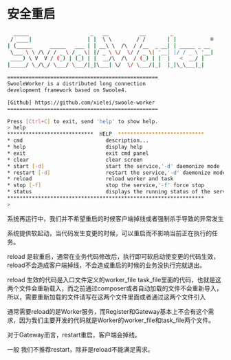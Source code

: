 # 安全重启

``` bash
  _____                    _   __          __        _
 / ____|                  | |  \ \        / /       | |           ®
| (_____      _____   ___ | | __\ \  /\  / /__  _ __| | _____ _ __
 \___ \ \ /\ / / _ \ / _ \| |/ _ \ \/  \/ / _ \| '__| |/ / _ \ '__|
 ____) \ V  V / (_) | (_) | |  __/\  /\  / (_) | |  |   <  __/ |
|_____/ \_/\_/ \___/ \___/|_|\___| \/  \/ \___/|_|  |_|\_\___|_|

=================================================
SwooleWorker is a distributed long connection
development framework based on Swoole4.

[Github] https://github.com/xielei/swoole-worker
=================================================

Press [Ctrl+C] to exit, send 'help' to show help.
> help
****************************  HELP  ****************************
* cmd                           description...
* help                          display help
* exit                          exit cmd panel
* clear                         clear screen
* start [-d]                    start the service,'-d' daemonize mode
* restart [-d]                  restart the service,'-d' daemonize mode
* reload                        reload worker and task
* stop [-f]                     stop the service,'-f' force stop
* status                        displays the running status of the service
****************************************************************
> 
```

系统再运行中，我们并不希望重启的时候客户端掉线或者强制杀手导致的异常发生

系统提供软起动，当代码发生变更的时候，可以重启而不影响当前正在执行的任务。

reload 是软重启，通常在业务代码修改后，执行即可软启动使变更的代码生效，reload不会造成客户端掉线，不会造成重启的时候的业务没执行完就退出。

reload 生效的代码是入口文件定义的worker_file task_file里面的代码，也就是这两个文件会重新载入，而之前通过composer或者自动加载的文件不会重新导入，所以，需要重新加载的文件请写在这两个文件里面或者通过这两个文件引入

通常需要reload的是Worker服务，而Register和Gateway基本上不会有这个需求，因为我们主要开发的代码就是Worker的worker_file和task_file两个文件。

对于Gateway而言，restart重启，客户端会掉线。

一般 我们不推荐restart，除非是reload不能满足需求。
